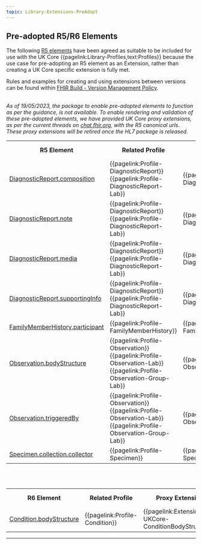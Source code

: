 ```yaml
---
topic: Library-Extensions-PreAdopt
---
```

## Pre-adopted R5/R6 Elements


The following <a href="https://hl7.org/fhir/versions.html#extensions" class="external">R5 elements</a> have been agreed as suitable to be included for use with the UK Core {{pagelink:Library-Profiles,text:Profiles}} because the use case for pre-adopting an R5 element as an Extension, rather than creating a UK Core specific extension is fully met.

<div class="NewAddedItem">Rules and examples for creating and using extensions between versions can be found within <a href="https://build.fhir.org/versions.html#extensions class="external">FHIR Build - Version Management Policy</a>.</div><br>


<i>As of 19/05/2023, the package to enable pre-adopted elements to function as per the guidance, is not available. To enable rendering and validation of these pre-adopted elements, we have provided UK Core proxy extensions, as per the current threads on <a href="https://chat.fhir.org/#narrow/stream/179166-implementers/topic/R5.20Extensions.20for.20R4.3F" class="external">chat.fhir.org</a>, with the R5 canonical urls. These proxy extensions will be retired once the HL7 package is released.</i>

<table class="assets" title="Pre-adopted FHIR R5 elements list and context of use details">
<tr>
<th>R5 Element</th>
<th>Related Profile</th>
<th>Proxy Extension</th>
<th>Modifier Extension</th>
</tr>
<tr>
<td><a href="https://hl7.org/fhir/R5/diagnosticreport-definitions.html#DiagnosticReport.composition" class="external">DiagnosticReport.composition</a></td>
<td>{{pagelink:Profile-DiagnosticReport}}<br>
{{pagelink:Profile-DiagnosticReport-Lab}}</td>
<td>{{pagelink:Extension-UKCore-DiagnosticReportComposition}}</td>
<td>NO</td>
</tr>
<tr>
<td><a href="https://hl7.org/fhir/R5/diagnosticreport-definitions.html#DiagnosticReport.note" class="external">DiagnosticReport.note</a></td>
<td>{{pagelink:Profile-DiagnosticReport}}<br>
{{pagelink:Profile-DiagnosticReport-Lab}}</td>
<td>{{pagelink:Extension-UKCore-DiagnosticReportNote}}</td>
<td>NO</td>
</tr>
<td><a href="https://hl7.org/fhir/R5/diagnosticreport-definitions.html#DiagnosticReport.media" class="external">DiagnosticReport.media</a></td>
<td>{{pagelink:Profile-DiagnosticReport}}<br>
{{pagelink:Profile-DiagnosticReport-Lab}}</td>
<td>{{pagelink:Extension-UKCore-DiagnosticReportMedia}}</td>
<td>NO</td>
</tr>
<tr>
<td><a href="https://hl7.org/fhir/R5/diagnosticreport-definitions.html#DiagnosticReport.supportingInfo" class="external">DiagnosticReport.supportingInfo</a></td>
<td>{{pagelink:Profile-DiagnosticReport}}<br>
{{pagelink:Profile-DiagnosticReport-Lab}}</td>
<td>{{pagelink:Extension-UKCore-DiagnosticReportSupportingInfo}}</td>
<td>NO</td>
</tr>
<tr>
<td><a href="https://hl7.org/fhir/R5/familymemberhistory-definitions.html#FamilyMemberHistory.participant" class="external">FamilyMemberHistory.participant</a></td>
<td>{{pagelink:Profile-FamilyMemberHistory}}</td>
<td>{{pagelink:Extension-UKCore-FamilyMemberHistoryParticipant}}</td>
<td>NO</td>
</tr>
<tr>
<td><a href="https://hl7.org/fhir/R5/observation-definitions.html#Observation.bodyStructure" class="external">Observation.bodyStructure</a></td>
<td>{{pagelink:Profile-Observation}}<br>
{{pagelink:Profile-Observation-Lab}}<br>
{{pagelink:Profile-Observation-Group-Lab}}</td>
<td>{{pagelink:Extension-UKCore-ObservationBodyStructure}}</td>
<td>NO</td>
</tr>
<tr>
<td><a href="https://hl7.org/fhir/R5/observation-definitions.html#Observation.triggeredBy" class="external">Observation.triggeredBy</a></td>
<td>{{pagelink:Profile-Observation}}<br>
{{pagelink:Profile-Observation-Lab}}<br>
{{pagelink:Profile-Observation-Group-Lab}}</td>
<td>{{pagelink:Extension-UKCore-ObservationTriggeredBy}}</td>
<td>NO</td>
</tr>
<tr>
<td><a href="https://hl7.org/fhir/R5/specimen-definitions.html#Specimen.collection.collector" class="external">Specimen.collection.collector</a></td>
<td>{{pagelink:Profile-Specimen}}</td>
<td>{{pagelink:Extension-UKCore-SpecimenCollectionCollector}}</td>
<td>NO</td>
</tr>
</table>
<br><br>

<table class="assets" title="Pre-adopted FHIR R6 elements list and context of use details">
<tr>
<th>R6 Element</th>
<th>Related Profile</th>
<th>Proxy Extension</th>
<th>Modifier Extension</th>
</tr>
<tr>
<td><a href="https://build.fhir.org/condition-definitions.html#Condition.bodyStructure" class="external">Condition.bodyStructure</a></td>
<td>{{pagelink:Profile-Condition}}</td>
<td>{{pagelink:Extension-UKCore-ConditionBodyStructure}}</td>
<td>NO</td>
</tr>
</table>

---